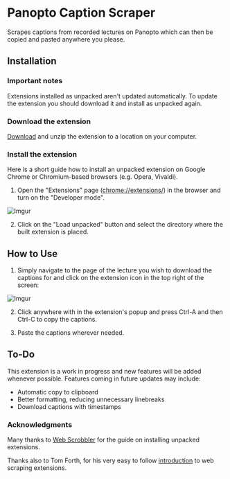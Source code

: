 # Panopto Caption Scraper
Scrapes captions from recorded lectures on Panopto which can then be copied and pasted anywhere you please.

## Installation
### Important notes

Extensions installed as unpacked aren't updated automatically. To update the extension you should download it and install as unpacked again.

### Download the extension

[Download](https://github.com/BenDarwent/Panopto-Caption-Scraper/archive/main.zip) and unzip the extension to a location on your computer.

### Install the extension

Here is a short guide how to install an unpacked extension on Google Chrome or Chromium-based browsers (e.g. Opera, Vivaldi).

1. Open the "Extensions" page ([chrome://extensions/](chrome://extensions/)) in the browser and turn on the "Developer mode".

![Imgur](https://i.imgur.com/xdchdQa.png)

2. Click on the "Load unpacked" button and select the directory where the built extension is placed.

[get-builds]: https://github.com/web-scrobbler/web-scrobbler/wiki/How-to-get-builds

## How to Use
1. Simply navigate to the page of the lecture you wish to download the captions for and click on the extension icon in the top right of the screen:

![Imgur](https://i.imgur.com/TLK2fTG.png)

2. Click anywhere with in the extension's popup and press Ctrl-A and then Ctrl-C to copy the captions.

3. Paste the captions wherever needed.

## To-Do
This extension is a work in progress and new features will be added whenever possible. Features coming in future updates may include:
* Automatic copy to clipboard
* Better formatting, reducing unnecessary linebreaks
* Download captions with timestamps

### Acknowledgments
Many thanks to [Web Scrobbler](https://github.com/web-scrobbler/web-scrobbler/wiki/Install-an-unpacked-extension) for the guide on installing unpacked extensions.

Thanks also to Tom Forth, for his very easy to follow [introduction](https://www.tomforth.co.uk/chromeextension/) to web scraping extensions.
